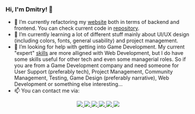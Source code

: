 ### Hi, I'm Dmitry! 👋

- 🔭 I’m currently refactoring my [website](https://www.simbiat.dev) both in terms of backend and frontend. You can check current code in [repository](https://github.com/Simbiat/simbiat.ru).
- 🌱 I’m currently learning a lot of different stuff mainly about UI/UX design (including colors, fonts, general usability) and project management.
- 🤔 I’m looking for help with getting into Game Development. My current "expert" [skills](https://app.pluralsight.com/profile/Simbiat) are more alligned with Web Development, but I do have some skills useful for other tech and even some managerial roles. So if you are from a Game Development company and need someone for User Support (preferably tech), Project Management, Community Management, Testing, Game Design (preferably narrative), Web Development or something else interesting...
- 📫 You can contact me via:
<p align='center' >
      <a href="https://www.linkedin.com/in/simbiat19/" target="_blank">
        <img src="https://img.shields.io/badge/linkedin-%230077B5.svg?&style=for-the-badge&logo=linkedin&logoColor=white"/>
      </a>
      <a href="https://www.facebook.com/simbiat19" target="_blank">
        <img src="https://img.shields.io/badge/Facebook-1877F2?style=for-the-badge&logo=facebook&logoColor=white"/>
      </a>
      <a href="https://vk.com/simbiat19" target="_blank">
        <img src="https://img.shields.io/badge/вконтакте-%232E87FB.svg?&style=for-the-badge&logo=vk&logoColor=white"/>
      </a>
      <a href="mailto:simbiat@outlook.com" target="_blank">
        <img src="https://img.shields.io/badge/Mail-0078D4?style=for-the-badge&logo=microsoft-outlook&logoColor=white"/>
      </a>
      <a href="https://www.instagram.com/simbiat19/" target="_blank">
        <img src="https://img.shields.io/badge/Instagram-E4405F?style=for-the-badge&logo=instagram&logoColor=white"/>
      </a>
      <a href="https://www.youtube.com/channel/UCyzixPty8XEiUWC4c1jns_Q" target="_blank">
        <img src="https://img.shields.io/badge/YouTube-FF0000?style=for-the-badge&logo=youtube&logoColor=white"/>
      </a>
</p>
<!--
**Simbiat/Simbiat** is a ✨ _special_ ✨ repository because its `README.md` (this file) appears on your GitHub profile.

Here are some ideas to get you started:

- 🔭 I’m currently working on ...
- 🌱 I’m currently learning ...
- 👯 I’m looking to collaborate on ...
- 🤔 I’m looking for help with ...
- 💬 Ask me about ...
- 📫 How to reach me: ...
- 😄 Pronouns: ...
- ⚡ Fun fact: ...
-->
